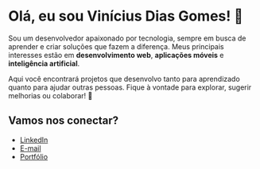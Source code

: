 # Olá, eu sou Vinícius Dias Gomes! 👋

Sou um desenvolvedor apaixonado por tecnologia, sempre em busca de aprender e criar soluções que fazem a diferença. Meus principais interesses estão em **desenvolvimento web**, **aplicações móveis** e **inteligência artificial**.  

Aqui você encontrará projetos que desenvolvo tanto para aprendizado quanto para ajudar outras pessoas. Fique à vontade para explorar, sugerir melhorias ou colaborar! 🚀  

## Vamos nos conectar?  
- [LinkedIn](https://www.linkedin.com/in/viniciusdiasgomes)  
- [E-mail](mailto:seuemail@exemplo.com)  
- [Portfólio](https://seu-portfolio.com)  
